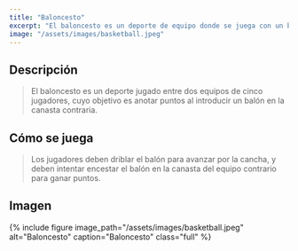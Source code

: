 ```yaml
---
title: "Baloncesto"
excerpt: "El baloncesto es un deporte de equipo donde se juega con un balón y se intenta meter el balón en una canasta."
image: "/assets/images/basketball.jpeg"
---
```


## Descripción

> El baloncesto es un deporte jugado entre dos equipos de cinco jugadores, cuyo objetivo es anotar puntos al introducir un balón en la canasta contraria.

## Cómo se juega

> Los jugadores deben driblar el balón para avanzar por la cancha, y deben intentar encestar el balón en la canasta del equipo contrario para ganar puntos.

## Imagen

{% include figure image_path="/assets/images/basketball.jpeg" alt="Baloncesto" caption="Baloncesto" class="full" %}
